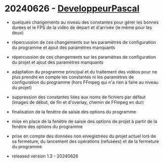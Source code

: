 # 20240626 - [DeveloppeurPascal](https://github.com/DeveloppeurPascal)

* quelques changements au niveau des constantes pour gérer les bonnes durées et le FPS de la vidéo de départ et d'arrivée (le même pour les deux)
* répercussion de ces changements sur les paramètres de configuration du programme et ajout des paramètres manquants
* répercussion de ces changements sur les paramètres de configuration du projet et ajout des paramètres manquants
* adaptation du programme principal et du traitement des vidéos pour ne plus prendre en compte les constantes ni les paramètres de configuration du programme (hors FFmpeg qui n'a rien à faire au niveau du projet)
* suppression des constantes liées aux noms de fichiers par défaut (images de début, de fin et d'overlay, chemin de FFmpeg en dur)
* finalisation de la fenêtre de saisie des options du programme
* mise en place de la fenêtre de saisie des options de projet à partir de la fenêtre des options du programme
* prise en compte des données non enregistrées du projet actuel lors de sa fermeture, du lancement des opérations (refusées) et de la fermeture du programme

* released version 1.3 - 20240626
